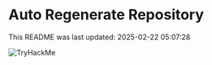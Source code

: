 # Auto Regenerate Repository

This README was last updated: 2025-02-22 05:07:28

 ![TryHackMe](https://tryhackme.com/badge/533634)